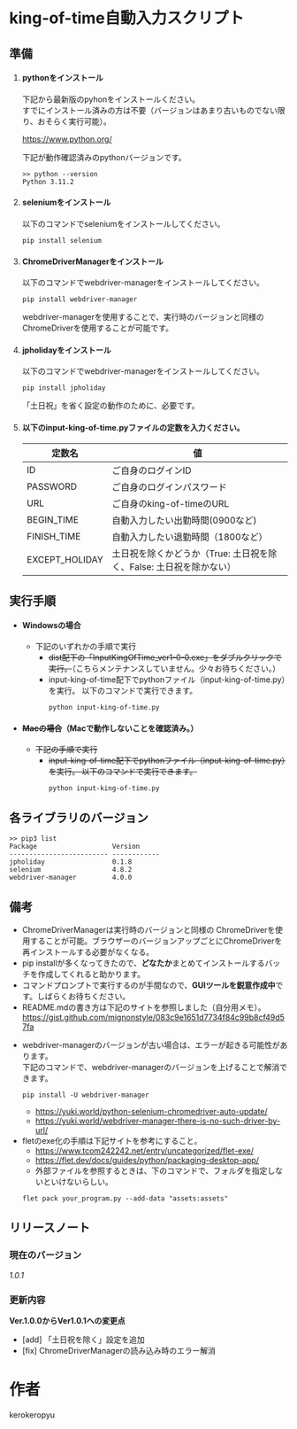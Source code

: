 # king-of-time自動入力スクリプト 
 
## 準備
1. #### pythonをインストール

    下記から最新版のpyhonをインストールください。  
    すでにインストール済みの方は不要（バージョンはあまり古いものでない限り、おそらく実行可能）。
    
    https://www.python.org/

    下記が動作確認済みのpythonバージョンです。
    ```
    >> python --version
    Python 3.11.2
    ```

2. #### seleniumをインストール
   
    以下のコマンドでseleniumをインストールしてください。
    ```コマンドプロンプト
    pip install selenium
    ```

3. #### ChromeDriverManagerをインストール
    以下のコマンドでwebdriver-managerをインストールしてください。  
    ```コマンドプロンプト
    pip install webdriver-manager
    ```  
    webdriver-managerを使用することで、実行時のバージョンと同様の ChromeDriverを使用することが可能です。
4. #### jpholidayをインストール
    以下のコマンドでwebdriver-managerをインストールしてください。 
    ```コマンドプロンプト
    pip install jpholiday
    ```  
    「土日祝」を省く設定の動作のために、必要です。

5. #### 以下のinput-king-of-time.pyファイルの定数を入力ください。
    | 定数名 | 値 |
    ----|---- 
    | ID | ご自身のログインID |
    | PASSWORD | ご自身のログインパスワード |
    | URL | ご自身のking-of-timeのURL |
    | BEGIN_TIME | 自動入力したい出勤時間(0900など) |
    | FINISH_TIME | 自動入力したい退勤時間（1800など） |
    | EXCEPT_HOLIDAY | 土日祝を除くかどうか（True: 土日祝を除く、False: 土日祝を除かない） |

## 実行手順
* #### Windowsの場合
  
    - 下記のいずれかの手順で実行
      - ~~dist配下の「InputKingOfTime_ver1-0-0.exe」をダブルクリックで実行。~~（こちらメンテナンスしていません。少々お待ちください。）
      - input-king-of-time配下でpythonファイル（input-king-of-time.py）を実行。
       以下のコマンドで実行できます。
        ```コマンドプロンプト
        python input-king-of-time.py
        ```
* #### ~~Macの場合~~（Macで動作しないことを確認済み。）
    - ~~下記の手順で実行~~
        - ~~input-king-of-time配下でpythonファイル（input-king-of-time.py）を実行。
            以下のコマンドで実行できます。~~
            ```コマンドプロンプト
            python input-king-of-time.py
            ```

## 各ライブラリのバージョン
```
>> pip3 list
Package                   Version
------------------------- ------------
jpholiday                 0.1.8
selenium                  4.8.2
webdriver-manager         4.0.0
```
## 備考
* ChromeDriverManagerは実行時のバージョンと同様の ChromeDriverを使用することが可能。ブラウザーのバージョンアップごとにChromeDriverを再インストールする必要がなくなる。
* pip installが多くなってきたので、**どなたか**まとめてインストールするバッチを作成してくれると助かります。
* コマンドプロンプトで実行するのが手間なので、**GUIツールを鋭意作成中**です。しばらくお待ちください。
* README.mdの書き方は下記のサイトを参照しました（自分用メモ）。
  https://gist.github.com/mignonstyle/083c9e1651d7734f84c99b8cf49d57fa
- webdriver-managerのバージョンが古い場合は、エラーが起きる可能性があります。  
  下記のコマンドで、webdriver-managerのバージョンを上げることで解消できます。
  ```
  pip install -U webdriver-manager
  ```
    - https://yuki.world/python-selenium-chromedriver-auto-update/
    - https://yuki.world/webdriver-manager-there-is-no-such-driver-by-url/
- fletのexe化の手順は下記サイトを参考にすること。
    - https://www.tcom242242.net/entry/uncategorized/flet-exe/
    - https://flet.dev/docs/guides/python/packaging-desktop-app/
    - 外部ファイルを参照するときは、下のコマンドで、フォルダを指定しないといけないらしい。
    ```
    flet pack your_program.py --add-data "assets:assets"
    ```
## リリースノート
### 現在のバージョン

*1.0.1*

### 更新内容

**Ver.1.0.0からVer1.0.1への変更点**
* [add] 「土日祝を除く」設定を追加
* [fix] ChromeDriverManagerの読み込み時のエラー解消

# 作者
kerokeropyu
